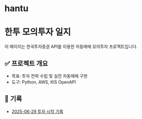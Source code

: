 # hantu
# 한투 모의투자 일지

이 페이지는 한국투자증권 API를 이용한 자동매매 모의투자 프로젝트입니다.

## ✅ 프로젝트 개요
- 목표: 투자 전략 수립 및 실전 자동매매 구현
- 도구: Python, AWS, KIS OpenAPI

## 📅 기록
- [2025-06-29 투자 시작 기록](diary/2025-06-29.md)
